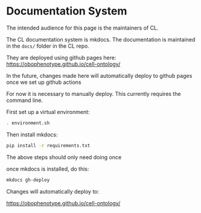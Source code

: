 # Documentation System

The intended audience for this page is the maintainers of CL.

The CL documentation system is mkdocs. The documentation is maintained
in the `docs/` folder in the CL repo.

They are deployed using github pages here: https://obophenotype.github.io/cell-ontology/

In the future, changes made here will automatically deploy to github pages once we set up github actions

For now it is necessary to manually deploy. This currently requires the command line.

First set up a virtual environment:

```bash
. environment.sh
```

Then install mkdocs:

```bash
pip install -r requirements.txt
```

The above steps should only need doing once

once mkdocs is installed, do this:

```bash
mkdocs gh-deploy
```

Changes will automatically deploy to:

https://obophenotype.github.io/cell-ontology/
